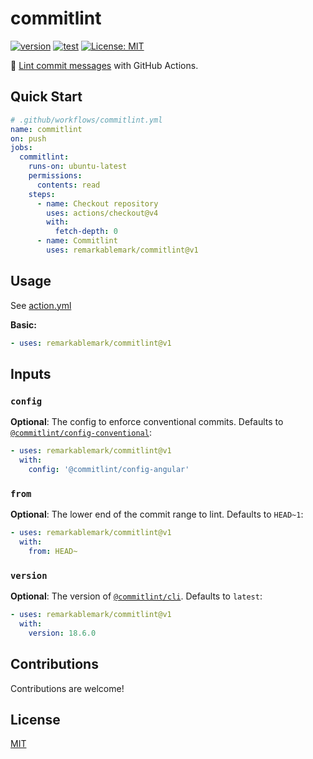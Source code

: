 # commitlint

[![version](https://badgen.net/github/release/remarkablemark/commitlint)](https://github.com/remarkablemark/commitlint/releases)
[![test](https://github.com/remarkablemark/commitlint/actions/workflows/test.yml/badge.svg)](https://github.com/remarkablemark/commitlint/actions/workflows/test.yml)
[![License: MIT](https://img.shields.io/badge/License-MIT-blue.svg)](https://opensource.org/licenses/MIT)

📓 [Lint commit messages](https://commitlint.js.org/) with GitHub Actions.

## Quick Start

```yaml
# .github/workflows/commitlint.yml
name: commitlint
on: push
jobs:
  commitlint:
    runs-on: ubuntu-latest
    permissions:
      contents: read
    steps:
      - name: Checkout repository
        uses: actions/checkout@v4
        with:
          fetch-depth: 0
      - name: Commitlint
        uses: remarkablemark/commitlint@v1
```

## Usage

See [action.yml](action.yml)

**Basic:**

```yaml
- uses: remarkablemark/commitlint@v1
```

## Inputs

### `config`

**Optional**: The config to enforce conventional commits. Defaults to [`@commitlint/config-conventional`](https://www.npmjs.com/package/@commitlint/config-conventional):

```yaml
- uses: remarkablemark/commitlint@v1
  with:
    config: '@commitlint/config-angular'
```

### `from`

**Optional**: The lower end of the commit range to lint. Defaults to `HEAD~1`:

```yaml
- uses: remarkablemark/commitlint@v1
  with:
    from: HEAD~
```

### `version`

**Optional**: The version of [`@commitlint/cli`](https://www.npmjs.com/package/@commitlint/cli). Defaults to `latest`:

```yaml
- uses: remarkablemark/commitlint@v1
  with:
    version: 18.6.0
```

## Contributions

Contributions are welcome!

## License

[MIT](LICENSE)

